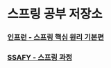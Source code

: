 # 스프링 공부 저장소 

### [인프런 - 스프링 핵심 원리 기본편](https://github.com/unggu0704/spring-study/tree/main/infrean)

### [SSAFY - 스프링 과정](https://github.com/unggu0704/saffy/tree/main/06.%20Spring)
